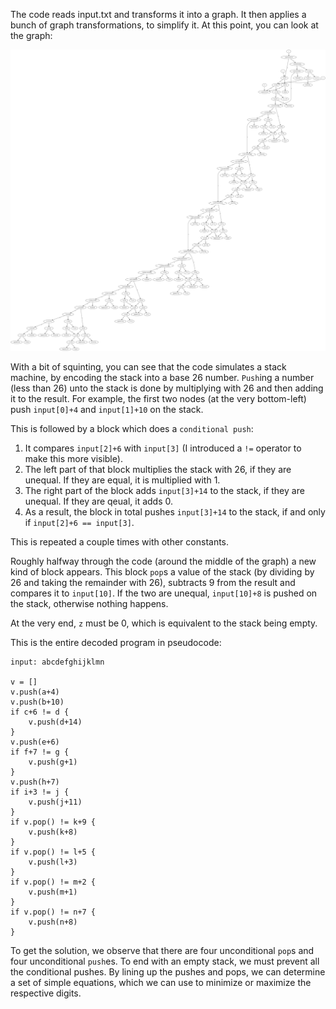 The code reads input.txt and transforms it into a graph.
It then applies a bunch of graph transformations, to simplify it.
At this point, you can look at the graph:

![graph.svg](https://raw.githubusercontent.com/Merovius/AdventOfCode/main/2021/day24/graph.svg)

With a bit of squinting, you can see that the code simulates a stack machine,
by encoding the stack into a base 26 number. `Push`ing a number (less than 26)
unto the stack is done by multiplying with 26 and then adding it to the result.
For example, the first two nodes (at the very bottom-left) push `input[0]+4` and
`input[1]+10` on the stack.

This is followed by a block which does a `conditional push`:

1. It compares `input[2]+6` with `input[3]` (I introduced a `!=` operator to
   make this more visible).
2. The left part of that block multiplies the stack with 26, if they are unequal.
   If they are equal, it is multiplied with 1.
3. The right part of the block adds `input[3]+14` to the stack, if they are unequal.
   If they are qeual, it adds 0.
4. As a result, the block in total pushes `input[3]+14` to the stack, if and
   only if `input[2]+6 == input[3]`.

This is repeated a couple times with other constants.

Roughly halfway through the code (around the middle of the graph) a new kind of
block appears. This block `pop`s a value of the stack (by dividing by 26 and
taking the remainder with 26), subtracts 9 from the result and compares it to `input[10]`.
If the two are unequal, `input[10]+8` is pushed on the stack, otherwise nothing happens.

At the very end, `z` must be 0, which is equivalent to the stack being empty.

This is the entire decoded program in pseudocode:

```
input: abcdefghijklmn

v = []
v.push(a+4)
v.push(b+10)
if c+6 != d {
	v.push(d+14)
}
v.push(e+6)
if f+7 != g {
	v.push(g+1)
}
v.push(h+7)
if i+3 != j {
	v.push(j+11)
}
if v.pop() != k+9 {
	v.push(k+8)
}
if v.pop() != l+5 {
	v.push(l+3)
}
if v.pop() != m+2 {
	v.push(m+1)
}
if v.pop() != n+7 {
	v.push(n+8)
}
```

To get the solution, we observe that there are four unconditional `pop`s and
four unconditional `push`es. To end with an empty stack, we must prevent all
the conditional pushes. By lining up the pushes and pops, we can determine a
set of simple equations, which we can use to minimize or maximize the
respective digits.
